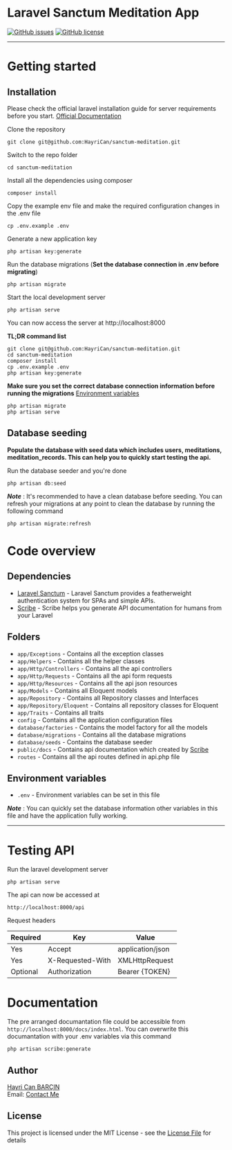 # Laravel Sanctum Meditation App

[![GitHub issues](https://img.shields.io/github/issues/HayriCan/sanctum-meditation)](https://github.com/HayriCan/sanctum-meditation/issues) [![GitHub license](https://img.shields.io/github/license/HayriCan/sanctum-meditation)](https://github.com/HayriCan/sanctum-meditation/blob/main/LICENSE)

----------

# Getting started

## Installation

Please check the official laravel installation guide for server requirements before you start. [Official Documentation](https://laravel.com/docs/8.x/installation)

Clone the repository

    git clone git@github.com:HayriCan/sanctum-meditation.git

Switch to the repo folder

    cd sanctum-meditation

Install all the dependencies using composer

    composer install

Copy the example env file and make the required configuration changes in the .env file

    cp .env.example .env

Generate a new application key

    php artisan key:generate

Run the database migrations (**Set the database connection in .env before migrating**)

    php artisan migrate

Start the local development server

    php artisan serve

You can now access the server at http://localhost:8000

**TL;DR command list**

    git clone git@github.com:HayriCan/sanctum-meditation.git
    cd sanctum-meditation
    composer install
    cp .env.example .env
    php artisan key:generate

**Make sure you set the correct database connection information before running the migrations** [Environment variables](#environment-variables)

    php artisan migrate
    php artisan serve


## Database seeding

**Populate the database with seed data which includes users, meditations, meditation_records. This can help you to quickly start testing the api.**

Run the database seeder and you're done

    php artisan db:seed

***Note*** : It's recommended to have a clean database before seeding. You can refresh your migrations at any point to clean the database by running the following command

    php artisan migrate:refresh

# Code overview

## Dependencies

- [Laravel Sanctum](https://github.com/laravel/sanctum) - Laravel Sanctum provides a featherweight authentication system for SPAs and simple APIs.
- [Scribe](https://github.com/knuckleswtf/scribe) - Scribe helps you generate API documentation for humans from your Laravel

## Folders

- `app/Exceptions` - Contains all the exception classes
- `app/Helpers` - Contains all the helper classes
- `app/Http/Controllers` - Contains all the api controllers
- `app/Http/Requests` - Contains all the api form requests
- `app/Http/Resources` - Contains all the api json resources
- `app/Models` - Contains all Eloquent models
- `app/Repository` - Contains all Repository classes and Interfaces
- `app/Repository/Eloquent` - Contains all repository classes for Eloquent
- `app/Traits` - Contains all traits
- `config` - Contains all the application configuration files
- `database/factories` - Contains the model factory for all the models
- `database/migrations` - Contains all the database migrations
- `database/seeds` - Contains the database seeder
- `public/docs` - Contains api documentation which created by [Scribe](https://github.com/knuckleswtf/scribe)
- `routes` - Contains all the api routes defined in api.php file

## Environment variables

- `.env` - Environment variables can be set in this file

***Note*** : You can quickly set the database information other variables in this file and have the application fully working.

----------

# Testing API

Run the laravel development server

    php artisan serve

The api can now be accessed at

    http://localhost:8000/api

Request headers

| **Required** 	| **Key**              	| **Value**            	|
|----------	|------------------	|------------------	|
| Yes      	| Accept     	| application/json 	|
| Yes      	| X-Requested-With 	| XMLHttpRequest   	|
| Optional 	| Authorization    	| Bearer {TOKEN}      	|

# Documentation

The pre arranged documantation file could be accessible from `http://localhost:8000/docs/index.html`.
You can overwrite this documantation with your .env variables via this command

    php artisan scribe:generate

## Author

[Hayri Can BARÇIN]  
Email: [Contact Me]

## License

This project is licensed under the MIT License - see the [License File](LICENSE) for details

[//]: # (These are reference links used in the body of this note and get stripped out when the markdown processor does its job. There is no need to format nicely because it shouldn't be seen. Thanks SO - http://stackoverflow.com/questions/4823468/store-comments-in-markdown-syntax)
[Hayri Can BARÇIN]: <https://www.linkedin.com/in/hayricanbarcin/>
[Contact Me]: <mailto:hayricanbarcin@gmail.com>


